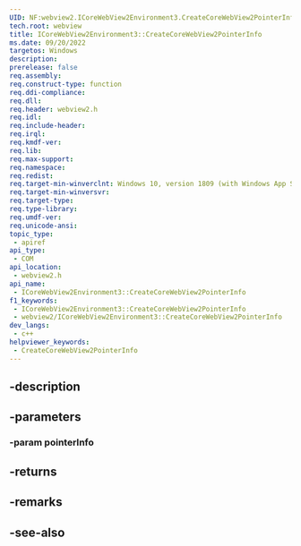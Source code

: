 ```yaml
---
UID: NF:webview2.ICoreWebView2Environment3.CreateCoreWebView2PointerInfo
tech.root: webview
title: ICoreWebView2Environment3::CreateCoreWebView2PointerInfo
ms.date: 09/20/2022
targetos: Windows
description: 
prerelease: false
req.assembly: 
req.construct-type: function
req.ddi-compliance: 
req.dll: 
req.header: webview2.h
req.idl: 
req.include-header: 
req.irql: 
req.kmdf-ver: 
req.lib: 
req.max-support: 
req.namespace: 
req.redist: 
req.target-min-winverclnt: Windows 10, version 1809 (with Windows App SDK 1.1 or later)
req.target-min-winversvr: 
req.target-type: 
req.type-library: 
req.umdf-ver: 
req.unicode-ansi: 
topic_type:
 - apiref
api_type:
 - COM
api_location:
 - webview2.h
api_name:
 - ICoreWebView2Environment3::CreateCoreWebView2PointerInfo
f1_keywords:
 - ICoreWebView2Environment3::CreateCoreWebView2PointerInfo
 - webview2/ICoreWebView2Environment3::CreateCoreWebView2PointerInfo
dev_langs:
 - c++
helpviewer_keywords:
 - CreateCoreWebView2PointerInfo
---
```


## -description

## -parameters

### -param pointerInfo

## -returns

## -remarks

## -see-also

